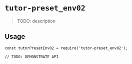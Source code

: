# `tutor-preset_env02`

> TODO: description

## Usage

```
const tutorPresetEnv02 = require('tutor-preset_env02');

// TODO: DEMONSTRATE API
```
